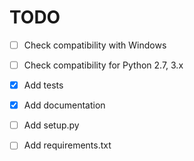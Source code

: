 # TODO

 - [ ] Check compatibility with Windows
 - [ ] Check compatibility for Python 2.7, 3.x
 - [x] Add tests
 - [x] Add documentation
 - [ ] Add setup.py 
 - [ ] Add requirements.txt

